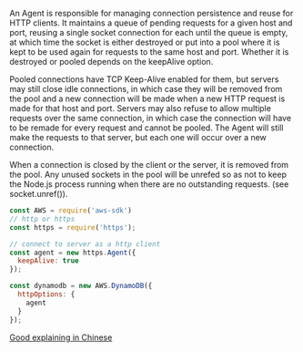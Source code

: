 An Agent is responsible for managing connection persistence and reuse for HTTP clients. It maintains a queue of pending requests for a given host and port, reusing a single socket connection for each until the queue is empty, at which time the socket is either destroyed or put into a pool where it is kept to be used again for requests to the same host and port. Whether it is destroyed or pooled depends on the keepAlive option.

Pooled connections have TCP Keep-Alive enabled for them, but servers may still close idle connections, in which case they will be removed from the pool and a new connection will be made when a new HTTP request is made for that host and port. Servers may also refuse to allow multiple requests over the same connection, in which case the connection will have to be remade for every request and cannot be pooled. The Agent will still make the requests to that server, but each one will occur over a new connection.

When a connection is closed by the client or the server, it is removed from the pool. Any unused sockets in the pool will be unrefed so as not to keep the Node.js process running when there are no outstanding requests. (see socket.unref()).

```js
const AWS = require('aws-sdk')
// http or https
const https = require('https');

// connect to server as a http client
const agent = new https.Agent({
  keepAlive: true
});

const dynamodb = new AWS.DynamoDB({
  httpOptions: {
    agent
  }
});
```


[Good explaining in Chinese](https://www.jianshu.com/p/cf8ce464c8a0)

